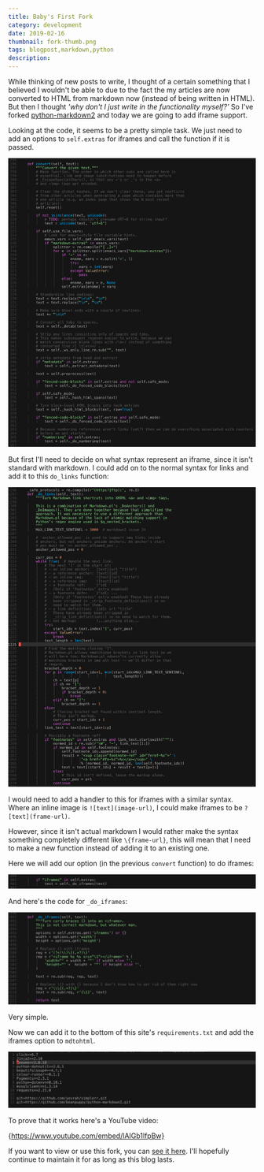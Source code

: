```yaml
---
title: Baby's First Fork
category: development
date: 2019-02-16
thumbnail: fork-thumb.png
tags: blogpost,markdown,python
description:
---
```


While thinking of new posts to write, I thought of a certain something that I believed I wouldn't be able to due to the fact the my articles are now converted to HTML from markdown now (instead of being written in HTML). But then I thought *'why don't I just write in the functionality myself?'* So I've forked [python-markdown2](https://github.com/trentm/python-markdown2) and today we are going to add iframe support.

Looking at the code, it seems to be a pretty simple task. We just need to add an options to `self.extras` for iframes and call the function if it is passed.

![image-alternative](/website/article/static/img/fork-convert.png)

But first I'll need to decide on what syntax represent an iframe, since it isn't standard with markdown. I could add on to the normal syntax for links and add it to this `do_links` function:

![image-alternative](/website/article/static/img/fork-links.png)

I would need to add a handler to this for iframes with a similar syntax. Where an inline image is `![text](image-url)`, I could make iframes to be `?[text](frame-url)`.

However, since it isn't actual markdown I would rather make the syntax something completely different like `\{frame-url}`, this will mean that I need to make a new function instead of adding it to an existing one.

Here we will add our option (in the previous `convert` function) to do iframes:

![image-alternative](/website/article/static/img/fork-option.png)

And here's the code for `_do_iframes`:

![image-alternative](/website/article/static/img/fork-func.png)

Very simple.

Now we can add it to the bottom of this site's `requirements.txt` and add the iframes option to `mdtohtml`.

![image-alternative](/website/article/static/img/fork-requirements.png)

To prove that it works here's a YouTube video:

{https://www.youtube.com/embed/lAIGb1lfpBw}

If you want to view or use this fork, you can [see it here](https://github.com/beanpuppy/python-markdown2). I'll hopefully continue to maintain it for as long as this blog lasts.
